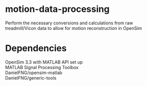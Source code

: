 # motion-data-processing
Perform the necessary conversions and calculations from raw treadmill/Vicon data to allow for motion reconstruction in OpenSim

# Dependencies 
OpenSim 3.3 with MATLAB API set up  
MATLAB Signal Processing Toolbox    
DanielFNG/opensim-matlab  
DanielFNG/generic-tools

